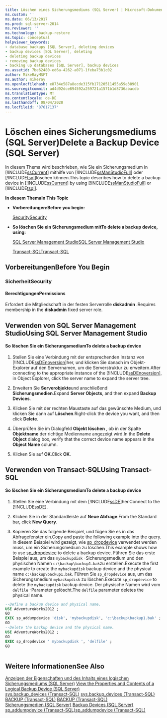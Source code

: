 ```yaml
---
title: Löschen eines Sicherungsmediums (SQL Server) | Microsoft-Dokumentation
ms.custom: ''
ms.date: 06/13/2017
ms.prod: sql-server-2014
ms.reviewer: ''
ms.technology: backup-restore
ms.topic: conceptual
helpviewer_keywords:
- database backups [SQL Server], deleting devices
- backup devices [SQL Server], deleting
- deleting backup devices
- removing backup devices
- backing up databases [SQL Server], backup devices
ms.assetid: 7be62480-ed6a-4262-a071-1feba73b1c02
author: MikeRayMSFT
ms.author: mikeray
ms.openlocfilehash: e8734e587a8ecde315fb17120511455a59e38901
ms.sourcegitcommit: ad4d92dce894592a259721a1571b1d8736abacdb
ms.translationtype: MT
ms.contentlocale: de-DE
ms.lasthandoff: 08/04/2020
ms.locfileid: "87617137"
---
```

# <a name="delete-a-backup-device-sql-server"></a><span data-ttu-id="2e94a-102">Löschen eines Sicherungsmediums (SQL Server)</span><span class="sxs-lookup"><span data-stu-id="2e94a-102">Delete a Backup Device (SQL Server)</span></span>
  <span data-ttu-id="2e94a-103">In diesem Thema wird beschrieben, wie Sie ein Sicherungsmedium in [!INCLUDE[ssCurrent](../../includes/sscurrent-md.md)] mithilfe von [!INCLUDE[ssManStudioFull](../../includes/ssmanstudiofull-md.md)] oder [!INCLUDE[tsql](../../includes/tsql-md.md)]löschen können.</span><span class="sxs-lookup"><span data-stu-id="2e94a-103">This topic describes how to delete a backup device in [!INCLUDE[ssCurrent](../../includes/sscurrent-md.md)] by using [!INCLUDE[ssManStudioFull](../../includes/ssmanstudiofull-md.md)] or [!INCLUDE[tsql](../../includes/tsql-md.md)].</span></span>  
  
 <span data-ttu-id="2e94a-104">**In diesem Thema**</span><span class="sxs-lookup"><span data-stu-id="2e94a-104">**In This Topic**</span></span>  
  
-   <span data-ttu-id="2e94a-105">**Vorbereitungen:**</span><span class="sxs-lookup"><span data-stu-id="2e94a-105">**Before you begin:**</span></span>  
  
     [<span data-ttu-id="2e94a-106">Security</span><span class="sxs-lookup"><span data-stu-id="2e94a-106">Security</span></span>](#Security)  
  
-   <span data-ttu-id="2e94a-107">**So löschen Sie ein Sicherungsmedium mit**</span><span class="sxs-lookup"><span data-stu-id="2e94a-107">**To delete a backup device, using:**</span></span>  
  
     [<span data-ttu-id="2e94a-108">SQL Server Management Studio</span><span class="sxs-lookup"><span data-stu-id="2e94a-108">SQL Server Management Studio</span></span>](#SSMSProcedure)  
  
     [<span data-ttu-id="2e94a-109">Transact-SQL</span><span class="sxs-lookup"><span data-stu-id="2e94a-109">Transact-SQL</span></span>](#TsqlProcedure)  
  
##  <a name="before-you-begin"></a><a name="BeforeYouBegin"></a> <span data-ttu-id="2e94a-110">Vorbereitungen</span><span class="sxs-lookup"><span data-stu-id="2e94a-110">Before You Begin</span></span>  
  
###  <a name="security"></a><a name="Security"></a> <span data-ttu-id="2e94a-111">Sicherheit</span><span class="sxs-lookup"><span data-stu-id="2e94a-111">Security</span></span>  
  
####  <a name="permissions"></a><a name="Permissions"></a> <span data-ttu-id="2e94a-112">Berechtigungen</span><span class="sxs-lookup"><span data-stu-id="2e94a-112">Permissions</span></span>  
 <span data-ttu-id="2e94a-113">Erfordert die Mitgliedschaft in der festen Serverrolle **diskadmin** .</span><span class="sxs-lookup"><span data-stu-id="2e94a-113">Requires membership in the **diskadmin** fixed server role.</span></span>  
  
##  <a name="using-sql-server-management-studio"></a><a name="SSMSProcedure"></a> <span data-ttu-id="2e94a-114">Verwenden von SQL Server Management Studio</span><span class="sxs-lookup"><span data-stu-id="2e94a-114">Using SQL Server Management Studio</span></span>  
  
#### <a name="to-delete-a-backup-device"></a><span data-ttu-id="2e94a-115">So löschen Sie ein Sicherungsmedium</span><span class="sxs-lookup"><span data-stu-id="2e94a-115">To delete a backup device</span></span>  
  
1.  <span data-ttu-id="2e94a-116">Stellen Sie eine Verbindung mit der entsprechenden Instanz von [!INCLUDE[ssDEnoversion](../../includes/ssdenoversion-md.md)]her, und klicken Sie danach im Objekt-Explorer auf den Servernamen, um die Serverstruktur zu erweitern.</span><span class="sxs-lookup"><span data-stu-id="2e94a-116">After connecting to the appropriate instance of the [!INCLUDE[ssDEnoversion](../../includes/ssdenoversion-md.md)], in Object Explorer, click the server name to expand the server tree.</span></span>  
  
2.  <span data-ttu-id="2e94a-117">Erweitern Sie **Serverobjekte**und anschließend **Sicherungsmedien**.</span><span class="sxs-lookup"><span data-stu-id="2e94a-117">Expand **Server Objects**, and then expand **Backup Devices**.</span></span>  
  
3.  <span data-ttu-id="2e94a-118">Klicken Sie mit der rechten Maustaste auf das gewünschte Medium, und klicken Sie dann auf **Löschen**.</span><span class="sxs-lookup"><span data-stu-id="2e94a-118">Right-click the device you want, and then click **Delete**.</span></span>  
  
4.  <span data-ttu-id="2e94a-119">Überprüfen Sie im Dialogfeld **Objekt löschen** , ob in der Spalte **Objektname** der richtige Medienname angezeigt wird.</span><span class="sxs-lookup"><span data-stu-id="2e94a-119">In the **Delete Object** dialog box, verify that the correct device name appears in the **Object Name** column.</span></span>  
  
5.  <span data-ttu-id="2e94a-120">Klicken Sie auf **OK**.</span><span class="sxs-lookup"><span data-stu-id="2e94a-120">Click **OK**.</span></span>  
  
##  <a name="using-transact-sql"></a><a name="TsqlProcedure"></a> <span data-ttu-id="2e94a-121">Verwenden von Transact-SQL</span><span class="sxs-lookup"><span data-stu-id="2e94a-121">Using Transact-SQL</span></span>  
  
#### <a name="to-delete-a-backup-device"></a><span data-ttu-id="2e94a-122">So löschen Sie ein Sicherungsmedium</span><span class="sxs-lookup"><span data-stu-id="2e94a-122">To delete a backup device</span></span>  
  
1.  <span data-ttu-id="2e94a-123">Stellen Sie eine Verbindung mit dem [!INCLUDE[ssDE](../../includes/ssde-md.md)]her.</span><span class="sxs-lookup"><span data-stu-id="2e94a-123">Connect to the [!INCLUDE[ssDE](../../includes/ssde-md.md)].</span></span>  
  
2.  <span data-ttu-id="2e94a-124">Klicken Sie in der Standardleiste auf **Neue Abfrage**.</span><span class="sxs-lookup"><span data-stu-id="2e94a-124">From the Standard bar, click **New Query**.</span></span>  
  
3.  <span data-ttu-id="2e94a-125">Kopieren Sie das folgende Beispiel, und fügen Sie es in das Abfragefenster ein.</span><span class="sxs-lookup"><span data-stu-id="2e94a-125">Copy and paste the following example into the query.</span></span> <span data-ttu-id="2e94a-126">In diesem Beispiel wird gezeigt, wie [sp_dropdevice](/sql/relational-databases/system-stored-procedures/sp-dropdevice-transact-sql) verwendet werden muss, um ein Sicherungsmedium zu löschen.</span><span class="sxs-lookup"><span data-stu-id="2e94a-126">This example shows how to use [sp_dropdevice](/sql/relational-databases/system-stored-procedures/sp-dropdevice-transact-sql) to delete a backup device.</span></span> <span data-ttu-id="2e94a-127">Führen Sie das erste Beispiel aus, um das `mybackupdisk` -Sicherungsmedium und den physischen Namen `c:\backup\backup1.bak`zu erstellen.</span><span class="sxs-lookup"><span data-stu-id="2e94a-127">Execute the first example to create the `mybackupdisk` backup device and the physical name `c:\backup\backup1.bak`.</span></span> <span data-ttu-id="2e94a-128">Führen Sie `sp_dropdevice` aus, um das Sicherungsmedium `mybackupdisk` zu löschen.</span><span class="sxs-lookup"><span data-stu-id="2e94a-128">Execute `sp_dropdevice` to delete the `mybackupdisk` backup device.</span></span> <span data-ttu-id="2e94a-129">Der physische Namen wird vom `delfile` -Parameter gelöscht.</span><span class="sxs-lookup"><span data-stu-id="2e94a-129">The `delfile` parameter deletes the physical name.</span></span>  
  
```sql  
--Define a backup device and physical name.   
USE AdventureWorks2012 ;  
GO  
EXEC sp_addumpdevice 'disk', 'mybackupdisk', 'c:\backup\backup1.bak' ;  
GO  
--Delete the backup device and the physical name.  
USE AdventureWorks2012 ;  
GO  
EXEC sp_dropdevice ' mybackupdisk ', 'delfile' ;  
GO  
  
```  
  
## <a name="see-also"></a><span data-ttu-id="2e94a-130">Weitere Informationen</span><span class="sxs-lookup"><span data-stu-id="2e94a-130">See Also</span></span>  
 <span data-ttu-id="2e94a-131">[Anzeigen der Eigenschaften und des Inhalts eines logischen Sicherungsmediums &#40;SQL Server&#41;](view-the-properties-and-contents-of-a-logical-backup-device-sql-server.md) </span><span class="sxs-lookup"><span data-stu-id="2e94a-131">[View the Properties and Contents of a Logical Backup Device &#40;SQL Server&#41;](view-the-properties-and-contents-of-a-logical-backup-device-sql-server.md) </span></span>  
 <span data-ttu-id="2e94a-132">[sys.backup_devices &#40;Transact-SQL&#41;](/sql/relational-databases/system-catalog-views/sys-backup-devices-transact-sql) </span><span class="sxs-lookup"><span data-stu-id="2e94a-132">[sys.backup_devices &#40;Transact-SQL&#41;](/sql/relational-databases/system-catalog-views/sys-backup-devices-transact-sql) </span></span>  
 <span data-ttu-id="2e94a-133">[BACKUP &#40;Transact-SQL&#41;](/sql/t-sql/statements/backup-transact-sql) </span><span class="sxs-lookup"><span data-stu-id="2e94a-133">[BACKUP &#40;Transact-SQL&#41;](/sql/t-sql/statements/backup-transact-sql) </span></span>  
 <span data-ttu-id="2e94a-134">[Sicherungsmedien &#40;SQL Server&#41;](backup-devices-sql-server.md) </span><span class="sxs-lookup"><span data-stu-id="2e94a-134">[Backup Devices &#40;SQL Server&#41;](backup-devices-sql-server.md) </span></span>  
 [<span data-ttu-id="2e94a-135">sp_addumpdevice &#40;Transact-SQL&#41;</span><span class="sxs-lookup"><span data-stu-id="2e94a-135">sp_addumpdevice &#40;Transact-SQL&#41;</span></span>](/sql/relational-databases/system-stored-procedures/sp-addumpdevice-transact-sql)  
  
  
